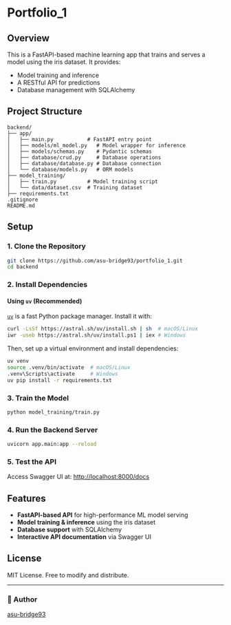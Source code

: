 # Portfolio_1

## Overview
This is a FastAPI-based machine learning app that trains and serves a model using the iris dataset. It provides:
- Model training and inference
- A RESTful API for predictions
- Database management with SQLAlchemy

## Project Structure
```
backend/
├── app/
│   ├── main.py           # FastAPI entry point
│   ├── models/ml_model.py   # Model wrapper for inference
│   ├── models/schemas.py    # Pydantic schemas
│   ├── database/crud.py     # Database operations
│   ├── database/database.py # Database connection
│   └── database/models.py   # ORM models
├── model_training/
│   ├── train.py          # Model training script
│   └── data/dataset.csv  # Training dataset
├── requirements.txt
.gitignore
README.md
```

## Setup
### 1. Clone the Repository
```bash
git clone https://github.com/asu-bridge93/portfolio_1.git
cd backend
```

### 2. Install Dependencies
#### Using `uv` (Recommended)
[`uv`](https://github.com/astral-sh/uv) is a fast Python package manager. Install it with:
```bash
curl -LsSf https://astral.sh/uv/install.sh | sh  # macOS/Linux
iwr -useb https://astral.sh/uv/install.ps1 | iex # Windows
```
Then, set up a virtual environment and install dependencies:
```bash
uv venv
source .venv/bin/activate  # macOS/Linux
.venv\Scripts\activate     # Windows
uv pip install -r requirements.txt
```

### 3. Train the Model
```bash
python model_training/train.py
```

### 4. Run the Backend Server
```bash
uvicorn app.main:app --reload
```

### 5. Test the API
Access Swagger UI at: [http://localhost:8000/docs](http://localhost:8000/docs)

## Features
- **FastAPI-based API** for high-performance ML model serving
- **Model training & inference** using the iris dataset
- **Database support** with SQLAlchemy
- **Interactive API documentation** via Swagger UI

## License
MIT License. Free to modify and distribute.

---
### 📌 Author
[asu-bridge93](https://github.com/asu-bridge93)

